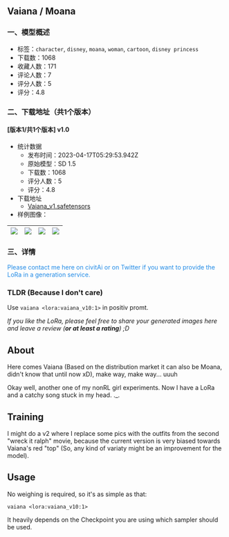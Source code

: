 ## Vaiana / Moana
### 一、模型概述

- 标签：`character`, `disney`, `moana`, `woman`, `cartoon`, `disney princess`
- 下载数：1068
- 收藏人数：171
- 评论人数：7
- 评分人数：5
- 评分：4.8

### 二、下载地址（共1个版本）

#### [版本1/共1个版本] v1.0

- 统计数据
  - 发布时间：2023-04-17T05:29:53.942Z
  - 原始模型：SD 1.5
  - 下载数：1068
  - 评分人数：5
  - 评分：4.8
- 下载地址
  - [Vaiana_v1.safetensors](https://civitai.com/api/download/models/47749)
- 样例图像：

| <img src="https://image.civitai.com/xG1nkqKTMzGDvpLrqFT7WA/9561c270-5b95-4a73-9734-36cf6d0f2094/width=450/1222192.jpeg" /> | <img src="https://image.civitai.com/xG1nkqKTMzGDvpLrqFT7WA/66cbf844-de4e-4351-af36-5fc5e5f8adcb/width=450/1222011.jpeg" /> | <img src="https://image.civitai.com/xG1nkqKTMzGDvpLrqFT7WA/ef20e963-8b92-438e-b409-a69d54b60946/width=450/1221999.jpeg" /> | <img src="https://image.civitai.com/xG1nkqKTMzGDvpLrqFT7WA/4e333c57-33b0-4ed4-a812-d1df84a93500/width=450/514405.jpeg" /> |
| ---- | ---- | ---- | ---- |


### 三、详情
<p><span style="color:rgb(34, 139, 230)">Please contact me here on civitAi or on Twitter if you want to provide the LoRa in a generation service.</span></p><p></p><h3 id="heading-19">TLDR (Because I don't care)</h3><p>Use <code>vaiana &lt;lora:vaiana_v10:1&gt;</code> in positiv promt.</p><p><em>If you like the LoRa, please feel free to share your generated images here and leave a review (</em><strong><em>or at least a rating</em></strong><em>) ;D</em></p><p></p><h2 id="heading-20">About</h2><p>Here comes Vaiana (Based on the distribution market it can also be Moana, didn't know that until now xD), make way, make way... uuuh</p><p>Okay well, another one of my nonRL girl experiments. Now I have a LoRa and a catchy song stuck in my head. ._.</p><p></p><h2 id="heading-21">Training</h2><p>I might do a v2 where I replace some pics with the outfits from the second "wreck it ralph" movie, because the current version is very biased towards Vaiana's red "top" (So, any kind of variaty might be an improvement for the model).</p><p></p><h2 id="heading-22">Usage</h2><p>No weighing is required, so it's as simple as that:</p><p><code>vaiana &lt;lora:vaiana_v10:1&gt;</code></p><p>It heavily depends on the Checkpoint you are using which sampler should be used.</p>